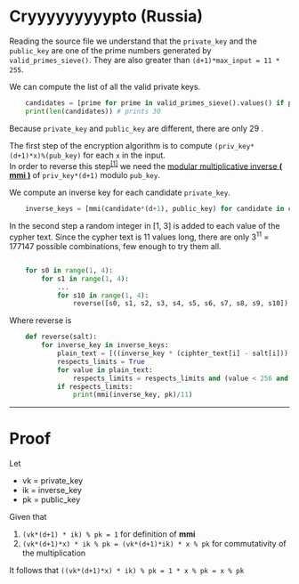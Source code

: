 # Cryyyyyyyyypto (Russia)
Reading the source file we understand that the `private_key` and the `public_key` are one of the prime numbers generated by `valid_primes_sieve()`. They are also greater than `(d+1)*max_input = 11 * 255`.

We can compute the list of all the valid private keys.
```python
    candidates = [prime for prime in valid_primes_sieve().values() if prime > (d+1)*max_input]
    print(len(candidates)) # prints 30
```
Because `private_key` and `public_key` are different, there are only 29 .

The first step of the encryption algorithm is to compute ```(priv_key*(d+1)*x)%(pub_key)``` for each `x` in the input.  
In order to reverse this step<sup>[[1]](#Proof)</sup> we need the [modular multiplicative inverse **( mmi )**](https://en.wikipedia.org/wiki/Modular_multiplicative_inverse) of `priv_key*(d+1)` modulo `pub_key`.

We compute an inverse key for each candidate `private_key`.  
```python
    inverse_keys = [mmi(candidate*(d+1), public_key) for candidate in candidates if candidate != public_key]
```

In the second step a random integer in [1, 3] is added to each value of the cypher text.
Since the cypher text is 11 values long, there are only 3<sup>11</sup> = 177147 possible combinations, few enough to try them all.
```python

    for s0 in range(1, 4):
        for s1 in range(1, 4):
            ...
            for s10 in range(1, 4):
                reverse([s0, s1, s2, s3, s4, s5, s6, s7, s8, s9, s10]) 

```

Where reverse is

```python
    def reverse(salt):
        for inverse_key in inverse_keys:
            plain_text = [((inverse_key * (ciphter_text[i] - salt[i])) % public_key) for i in range(len(cipher_text))]
            respects_limits = True
            for value in plain_text:
                respects_limits = respects_limits and (value < 256 and value >= 2)
            if respects_limits:
                print(mmi(inverse_key, pk)/11)
```
---------------

# Proof

Let
- vk = private_key
- ik = inverse_key
- pk = public_key

Given that
1. `(vk*(d+1) * ik) % pk = 1` for definition of **mmi**
2. `(vk*(d+1)*x) * ik % pk = (vk*(d+1)*ik) * x % pk` for commutativity of the multiplication

It follows that `((vk*(d+1)*x) * ik) % pk = 1 * x % pk = x % pk`